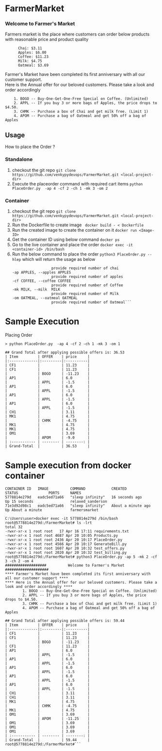 # FarmerMarket

  ### Welcome to Farmer's Market 
  Farmers market is the place where customers can order below products with reasonable price and product quality
          
          Chai: $3.11
          Apples: $6.00
          Coffee: $11.23
          Milk: $4.75
          Oatmeal: $3.69


  Farmer's Market have been completed its first anniversary with all our customer support.  
  Here is the Annual offer for our beloved customers. Please take a look and order accordingly

  ```
      1. BOGO -- Buy-One-Get-One-Free Special on Coffee. (Unlimited)
      2. APPL -- If you buy 3 or more bags of Apples, the price drops to $4.50.
      3. CHMK -- Purchase a box of Chai and get milk free. (Limit 1)
      4. APOM -- Purchase a bag of Oatmeal and get 50% off a bag of Apples
```
               
## Usage

How to place the Order ?

### Standalone

1. checkout the git repo
    ```git clone https://github.com/venkypydevops/FarmerMarket.git <local-project-dir>```
2. Execute the placeorder command with required cart items
    ```python PlaceOrder.py  -ap 4 -cf 2 -ch 1 -mk 3 -om 2```

### Container
1. checkout the git repo
    ```git clone https://github.com/venkypydevops/FarmerMarket.git <local-project-dir>```
2. Run the Dockerfile to create image
    ``` docker build - < Dockerfile```
3. Run the created image to create the container on it
    ```docker run <Image-ID>```
4. Get the container ID using below command
    ```docker ps```
5. Go to the live container and place the order
    ```docker exec -it <container-id> /bin/bash```
6. Run the below command to place the order 
    ```python3 PlaceOrder.py --hlep``` which will return the usage as below
    ```-ch CHAI, --chai CHAI 
                      provide required number of chai
    -ap APPLES, --apples APPLES
                      provide required number of apples
    -cf COFFEE, --coffee COFFEE
                      provide required number of Coffee
    -mk MILK, --milk  MILK
                      provide required number of Milk
    -om OATMEAL, --oatmeal OATMEAL
                      provide required number of Oatmeal```

# Sample Execution

Placing Order 
```
> python PlaceOrder.py  -ap 4 -cf 2 -ch 1 -mk 3 -om 1

## Grand Total after applying possible offers is: 36.53
| Item         | OFFER    | price     |
|:-------------|:---------|:----------|
| CF1          |          | 11.23     |
| CF1          |          | 11.23     |
|              | BOGO     | -11.23    |
| AP1          |          | 6.0       |
|              | APPL     | -1.5      |
| AP1          |          | 6.0       |
|              | APPL     | -1.5      |
| AP1          |          | 6.0       |
|              | APPL     | -1.5      |
| AP1          |          | 6.0       |
|              | APPL     | -1.5      |
| CH1          |          | 3.11      |
| MK1          |          | 4.75      |
|              | CHMK     | -4.75     |
| MK1          |          | 4.75      |
| MK1          |          | 4.75      |
| OM1          |          | 3.69      |
|              | APOM     | -9.0      |
| :----------- | -------- | --------: |
| Grand-Total  |          | 36.53     |

```

# Sample execution from docker container

```C:\Users\user>docker ps
CONTAINER ID   IMAGE          COMMAND            CREATED              STATUS              PORTS     NAMES
5778814e279d   eadc5ed71a66   "sleep infinity"   16 seconds ago       Up 15 seconds                 relaxed_sanderson
71e3d92d98c1   eadc5ed71a66   "sleep infinity"   About a minute ago   Up About a minute             farmersmarket

C:\Users\user>docker exec -it 5778814e279d /bin/bash
root@5778814e279d:/FarmerMarket# ls -lrt
total 32
-rwxr-xr-x 1 root root   17 Apr 16 17:11 requirements.txt
-rwxr-xr-x 1 root root 4687 Apr 20 10:05 Products.py
-rwxr-xr-x 1 root root 2436 Apr 20 10:17 PlaceOrder.py
-rwxr-xr-x 1 root root 4566 Apr 20 10:17 GenerateBill.py
-rwxr-xr-x 1 root root 1607 Apr 20 10:32 test_offers.py
-rwxr-xr-x 1 root root 2020 Apr 20 10:32 test_billing.py
root@5778814e279d:/FarmerMarket# python3 PlaceOrder.py -ap 5 -mk 2 -cf 3 -ch 2 -om 4
###################          Welcome to Farmer's Market             ####################
**** Farmer's Market have been completed its first anniversary with all our customer support ****
**** Here is the Annual offer for our beloved customers. Please take a look and order accordingly ****
        1. BOGO -- Buy-One-Get-One-Free Special on Coffee. (Unlimited)
        2. APPL -- If you buy 3 or more bags of Apples, the price drops to $4.50.
        3. CHMK -- Purchase a box of Chai and get milk free. (Limit 1)
        4. APOM -- Purchase a bag of Oatmeal and get 50% off a bag of Apples

## Grand Total after applying possible offers is: 59.44
| Item         | OFFER    | price     |
|:-------------|:---------|:----------|
| CF1          |          | 11.23     |
| CF1          |          | 11.23     |
|              | BOGO     | -11.23    |
| CF1          |          | 11.23     |
| AP1          |          | 6.0       |
|              | APPL     | -1.5      |
| AP1          |          | 6.0       |
|              | APPL     | -1.5      |
| AP1          |          | 6.0       |
|              | APPL     | -1.5      |
| AP1          |          | 6.0       |
|              | APPL     | -1.5      |
| AP1          |          | 6.0       |
|              | APPL     | -1.5      |
| CH1          |          | 3.11      |
| CH1          |          | 3.11      |
| MK1          |          | 4.75      |
|              | CHMK     | -4.75     |
| MK1          |          | 4.75      |
| OM1          |          | 3.69      |
|              | APOM     | -11.25    |
| OM1          |          | 3.69      |
| OM1          |          | 3.69      |
| OM1          |          | 3.69      |
| :----------- | -------- | --------: |
| Grand-Total  |          | 59.44     |
root@5778814e279d:/FarmerMarket#```